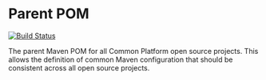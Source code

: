 # Parent POM

[![Build Status](https://travis-ci.org/CJSCommonPlatform/maven-parent-pom.svg?branch=master)](https://travis-ci.org/CJSCommonPlatform/maven-parent-pom)

The parent Maven POM for all Common Platform open source projects. This allows the definition of
common Maven configuration that should be consistent across all open source projects.
